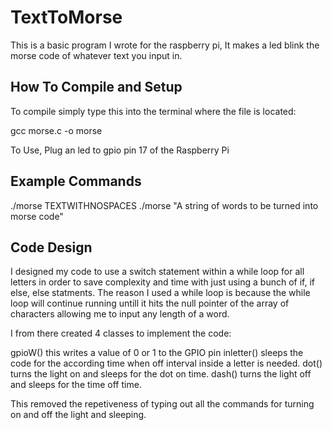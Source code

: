 TextToMorse
===========

This is a basic program I wrote for the raspberry pi, It makes a led blink the morse code of whatever text you input in.


How To Compile and Setup
--------------------
To compile simply type this into the terminal where the file is located:

gcc morse.c -o morse

To Use, Plug an led to gpio pin 17 of the Raspberry Pi

Example Commands
--------------------
./morse TEXTWITHNOSPACES
./morse "A string of words to be turned into morse code"


Code Design
------------
I designed my code to use a switch statement within a while loop for all letters in order to save complexity and time
with just using a bunch of if, if else, else statments. The reason I used a while loop is because the while loop will continue running untill it hits the null pointer of the array of characters allowing me to input any length of a word.

I from there created 4 classes to implement the code:

gpioW()     this writes a value of 0 or 1 to the GPIO pin
inletter()	sleeps the code for the according time when off interval inside a letter is needed.
dot() 	  	turns the light on and sleeps for the dot on time.
dash() 	  	turns the light off and sleeps for the time off time.

This removed the repetiveness of typing out all the commands for turning on and off the light and sleeping.
